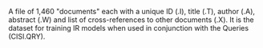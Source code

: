 A file of 1,460 "documents" each with a unique ID (.I), title (.T), author (.A), abstract (.W) and list of cross-references to other documents (.X). It is the dataset for training IR models when used in conjunction with the Queries (CISI.QRY).